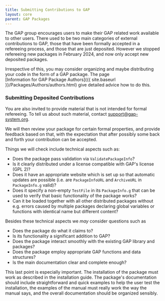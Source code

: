 ```yaml
---
title: Submitting Contributions to GAP
layout: core
parent: GAP Packages
---
```


The GAP group encourages users to make their GAP related work available
to other users. There used to be two main categories of external contributions
to GAP, those that have been formally accepted in a
refereeing process, and those that are just deposited.
However we stopped refereeing new packages in February 2024, and now
only accept new deposited packages.

Irrespective of this, you may consider organizing and maybe
distributing your code in the form of a GAP package. The page
[Information for GAP Package Authors]({{ site.baseurl }}/Packages/Authors/authors.html)
give detailed advice how to do this.

### Submitting Deposited Contributions

You are also invited to provide material that is not intended for formal
refereeing. To tell us about such material, contact
<support@gap-system.org>.

We will then review your package for certain formal properties,
and provide feedback based on that, with the expectation that
after possibly some back and forth your contribution can be accepted.

Things we will check include technical aspects such as:

- Does the package pass validation via `ValidatePackageInfo`?
- Is it clearly distributed under a license compatible with GAP's license (GPL 2)?
- Does it have an appropriate website which is set up so that automatic updates
  are possible (i.e. are `PackageInfoURL` and `ArchiveURL` in `PackageInfo.g` valid)?
- Does it specify a non-empty `TestFile` in its `PackageInfo.g` that can be used
  to verify that basic functionality of the package works?
- Can it be loaded together with all other distributed packages without
  e.g. errors caused by multiple packages declaring global variables
  or functions with identical name but different content?

Besides these technical aspects we *may* consider questions such as

-   Does the package do what it claims to?
-   Is its functionality a significant addition to GAP?
-   Does the package interact smoothly with the existing GAP library and
    packages?
-   Does the package employ appropriate GAP functions and data
    structures?
-   Is the main documentation clear and complete enough?

This last point is especially important. The installation of the package
must work as described in the installation guide. The package's documentation
should include straightforward and quick examples to help the user test the
installation, the examples of the manual must really work the way the
manual says, and the overall documentation should be organized sensibly.
